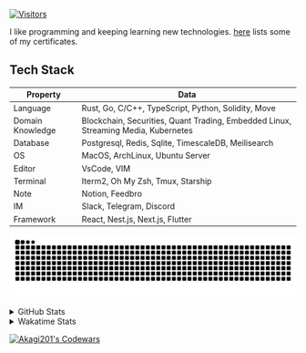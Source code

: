 <!-- markdownlint-disable MD041 MD010 MD033 -->
[![Visitors](https://api.visitorbadge.io/api/daily?path=Akagi201%2FAkagi201&label=Visitors%20Today&countColor=%2337d67a)](https://visitorbadge.io/status?path=Akagi201%2FAkagi201)

I like programming and keeping learning new technologies. [here](https://github.com/Akagi201/blockchain) lists some of my certificates.

## Tech Stack

| Property         	| Data                                                                               	|
|------------------	|------------------------------------------------------------------------------------	|
| Language         	| Rust, Go, C/C++, TypeScript, Python, Solidity, Move                                 |
| Domain Knowledge 	| Blockchain, Securities, Quant Trading, Embedded Linux, Streaming Media, Kubernetes 	|
| Database         	| Postgresql, Redis, Sqlite, TimescaleDB, Meilisearch                                 |
| OS               	| MacOS, ArchLinux, Ubuntu Server                                                     |
| Editor           	| VsCode, VIM                                                                        	|
| Terminal          | Iterm2, Oh My Zsh, Tmux, Starship                                                   |
| Note             	| Notion, Feedbro                                                                    	|
| IM               	| Slack, Telegram, Discord                                                            |
| Framework         | React, Nest.js, Next.js, Flutter                                                   	|

[![github contribution grid snake animation](https://raw.githubusercontent.com/Akagi201/Akagi201/output/github-contribution-grid-snake.svg#gh-light-mode-only)](https://github.com/Akagi201)

<details>
<summary>GitHub Stats</summary>
  <a href="https://github.com/Akagi201"><img alt="Profile Detail" src="https://raw.githubusercontent.com/Akagi201/Akagi201/master/profile-summary-card-output/dracula/0-profile-details.svg" /></a>
  <a href="https://github.com/Akagi201"><img alt="Github Stats" src="https://raw.githubusercontent.com/Akagi201/Akagi201/master/profile-summary-card-output/dracula/3-stats.svg" /></a>
  <a href="https://github.com/Akagi201"><img alt="Lang By Commits" src="https://raw.githubusercontent.com/Akagi201/Akagi201/master/profile-summary-card-output/dracula/2-most-commit-language.svg" /></a>
</details>

<details>
<summary>Wakatime Stats</summary>
<br>

<!--START_SECTION:waka-->

```txt
From: 24 September 2023 - To: 01 October 2023

Total Time: 46 hrs

Other              40 hrs 44 mins  ██████████████████████░░░   88.54 %
Python             2 hrs 27 mins   █▒░░░░░░░░░░░░░░░░░░░░░░░   05.35 %
sh                 1 hr 30 mins    ▓░░░░░░░░░░░░░░░░░░░░░░░░   03.29 %
Solidity           19 mins         ▒░░░░░░░░░░░░░░░░░░░░░░░░   00.69 %
GDScript3          18 mins         ▒░░░░░░░░░░░░░░░░░░░░░░░░   00.68 %
Rust               12 mins         ░░░░░░░░░░░░░░░░░░░░░░░░░   00.44 %
Markdown           6 mins          ░░░░░░░░░░░░░░░░░░░░░░░░░   00.24 %
SQL                6 mins          ░░░░░░░░░░░░░░░░░░░░░░░░░   00.24 %
TOML               5 mins          ░░░░░░░░░░░░░░░░░░░░░░░░░   00.19 %
JSON               4 mins          ░░░░░░░░░░░░░░░░░░░░░░░░░   00.16 %
```

<!--END_SECTION:waka-->

</details>

<a href="https://www.codewars.com/users/Akagi201"><img alt="Akagi201's Codewars" src="https://www.codewars.com/users/Akagi201/badges/small"></a>
